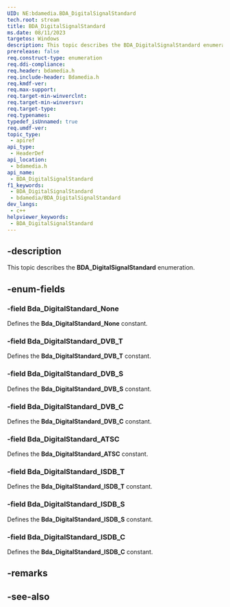 ```yaml
---
UID: NE:bdamedia.BDA_DigitalSignalStandard
tech.root: stream
title: BDA_DigitalSignalStandard
ms.date: 08/11/2023
targetos: Windows
description: This topic describes the BDA_DigitalSignalStandard enumeration.
prerelease: false
req.construct-type: enumeration
req.ddi-compliance: 
req.header: bdamedia.h
req.include-header: Bdamedia.h
req.kmdf-ver: 
req.max-support: 
req.target-min-winverclnt: 
req.target-min-winversvr: 
req.target-type: 
req.typenames: 
typedef_isUnnamed: true
req.umdf-ver: 
topic_type:
 - apiref
api_type:
 - HeaderDef
api_location:
 - bdamedia.h
api_name:
 - BDA_DigitalSignalStandard
f1_keywords:
 - BDA_DigitalSignalStandard
 - bdamedia/BDA_DigitalSignalStandard
dev_langs:
 - c++
helpviewer_keywords:
 - BDA_DigitalSignalStandard
---
```


## -description

This topic describes the **BDA_DigitalSignalStandard** enumeration.

## -enum-fields

### -field Bda_DigitalStandard_None

Defines the **Bda_DigitalStandard_None** constant.

### -field Bda_DigitalStandard_DVB_T

Defines the **Bda_DigitalStandard_DVB_T** constant.

### -field Bda_DigitalStandard_DVB_S

Defines the **Bda_DigitalStandard_DVB_S** constant.

### -field Bda_DigitalStandard_DVB_C

Defines the **Bda_DigitalStandard_DVB_C** constant.

### -field Bda_DigitalStandard_ATSC

Defines the **Bda_DigitalStandard_ATSC** constant.

### -field Bda_DigitalStandard_ISDB_T

Defines the **Bda_DigitalStandard_ISDB_T** constant.

### -field Bda_DigitalStandard_ISDB_S

Defines the **Bda_DigitalStandard_ISDB_S** constant.

### -field Bda_DigitalStandard_ISDB_C

Defines the **Bda_DigitalStandard_ISDB_C** constant.

## -remarks

## -see-also
